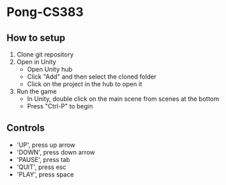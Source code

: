 # Pong-CS383
## How to setup
1. Clone git repository
2. Open in Unity
   - Open Unity hub
   - Click "Add" and then select the cloned folder
   - Click on the project in the hub to open it
4. Run the game
   - In Unity, double click on the main scene from scenes at the bottom
   - Press "Ctrl-P" to begin
## Controls
- 'UP', press up arrow
- 'DOWN', press down arrow
- 'PAUSE', press tab
- 'QUIT', press esc
- 'PLAY', press space
